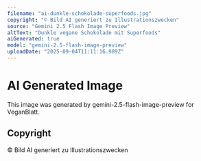 ```yaml
---
filename: "ai-dunkle-schokolade-superfoods.jpg"
copyright: "© Bild AI generiert zu Illustrationszwecken"
source: "Gemini 2.5 Flash Image Preview"
altText: "Dunkle vegane Schokolade mit Superfoods"
aiGenerated: true
model: "gemini-2.5-flash-image-preview"
uploadDate: "2025-09-04T11:11:16.989Z"
---
```


# AI Generated Image

This image was generated by gemini-2.5-flash-image-preview for VeganBlatt.

## Copyright
© Bild AI generiert zu Illustrationszwecken

